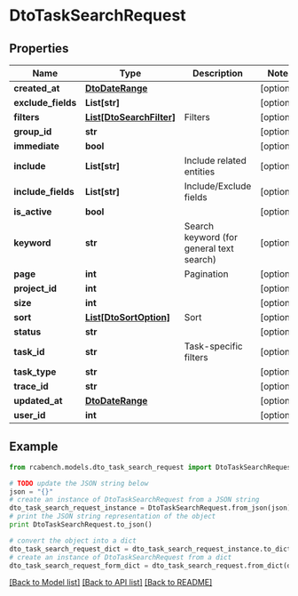 # DtoTaskSearchRequest


## Properties

Name | Type | Description | Notes
------------ | ------------- | ------------- | -------------
**created_at** | [**DtoDateRange**](DtoDateRange.md) |  | [optional] 
**exclude_fields** | **List[str]** |  | [optional] 
**filters** | [**List[DtoSearchFilter]**](DtoSearchFilter.md) | Filters | [optional] 
**group_id** | **str** |  | [optional] 
**immediate** | **bool** |  | [optional] 
**include** | **List[str]** | Include related entities | [optional] 
**include_fields** | **List[str]** | Include/Exclude fields | [optional] 
**is_active** | **bool** |  | [optional] 
**keyword** | **str** | Search keyword (for general text search) | [optional] 
**page** | **int** | Pagination | [optional] 
**project_id** | **int** |  | [optional] 
**size** | **int** |  | [optional] 
**sort** | [**List[DtoSortOption]**](DtoSortOption.md) | Sort | [optional] 
**status** | **str** |  | [optional] 
**task_id** | **str** | Task-specific filters | [optional] 
**task_type** | **str** |  | [optional] 
**trace_id** | **str** |  | [optional] 
**updated_at** | [**DtoDateRange**](DtoDateRange.md) |  | [optional] 
**user_id** | **int** |  | [optional] 

## Example

```python
from rcabench.models.dto_task_search_request import DtoTaskSearchRequest

# TODO update the JSON string below
json = "{}"
# create an instance of DtoTaskSearchRequest from a JSON string
dto_task_search_request_instance = DtoTaskSearchRequest.from_json(json)
# print the JSON string representation of the object
print DtoTaskSearchRequest.to_json()

# convert the object into a dict
dto_task_search_request_dict = dto_task_search_request_instance.to_dict()
# create an instance of DtoTaskSearchRequest from a dict
dto_task_search_request_form_dict = dto_task_search_request.from_dict(dto_task_search_request_dict)
```
[[Back to Model list]](../README.md#documentation-for-models) [[Back to API list]](../README.md#documentation-for-api-endpoints) [[Back to README]](../README.md)


